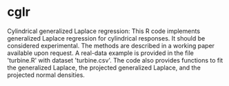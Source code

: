# cglr
Cylindrical generalized Laplace regression: This R code implements generalized Laplace regression for cylindrical responses. It should be considered experimental. The methods are described in a working paper available upon request. A real-data example is provided in the file 'turbine.R' with dataset 'turbine.csv'. The code also provides functions to fit the generalized Laplace, the projected generalized Laplace, and the projected normal densities. 
